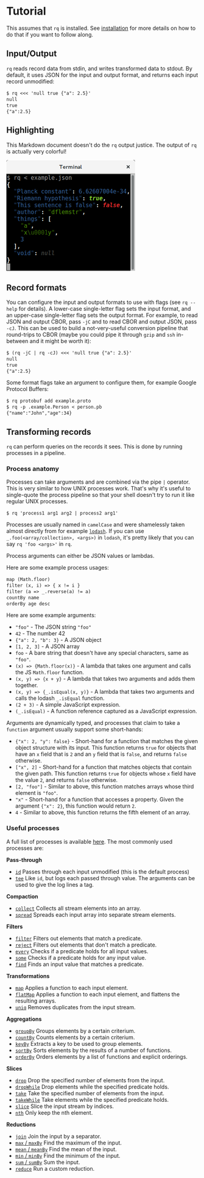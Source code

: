 # Tutorial

This assumes that `rq` is installed.  See
[installation](installation.md) for more details on how to do that if
you want to follow along.

## Input/Output

`rq` reads record data from stdin, and writes transformed data to
stdout.  By default, it uses JSON for the input and output format, and
returns each input record unmodified:

    $ rq <<< 'null true {"a": 2.5}'
    null
    true
    {"a":2.5}

## Highlighting

This Markdown document doesn't do the `rq` output justice.  The output
of `rq` is actually very colorful!

![highlighting](image/highlighting.png)

## Record formats

You can configure the input and output formats to use with flags (see
`rq --help` for details).  A lower-case single-letter flag sets the
input format, and an upper-case single-letter flag sets the output
format.  For example, to read JSON and output CBOR, pass `-jC` and to
read CBOR and output JSON, pass `-cJ`.  This can be used to build a
not-very-useful conversion pipeline that round-trips to CBOR (maybe
you could pipe it through `gzip` and `ssh` in-between and it might be
worth it):

    $ (rq -jC | rq -cJ) <<< 'null true {"a": 2.5}'
    null
    true
    {"a":2.5}

Some format flags take an argument to configure them, for example
Google Protocol Buffers:

    $ rq protobuf add example.proto
    $ rq -p .example.Person < person.pb
    {"name":"John","age":34}

## Transforming records

`rq` can perform queries on the records it sees.  This is done by
running processes in a pipeline.

### Process anatomy

Processes can take arguments and are combined via the pipe `|`
operator.  This is very similar to how UNIX processes work.  That's
why it's useful to single-quote the process pipeline so that your
shell doesn't try to run it like regular UNIX processes.

    $ rq 'process1 arg1 arg2 | process2 arg1'

Processes are usually named in `camelCase` and were shamelessly taken
almost directly from for example [`lodash`][lodash].  If you can use
`_.foo(<array/collection>, <args>)` in `lodash`, it's pretty likely
that you can say `rq 'foo <args>'` in `rq`.

Process arguments can either be JSON values or lambdas.

Here are some example process usages:

```
map (Math.floor)
filter (x, i) => { x != i }
filter (a => _.reverse(a) != a)
countBy name
orderBy age desc
```

Here are some example arguments:

  - `"foo"` - The JSON string `"foo"`
  - `42` - The number 42
  - `{"a": 2, "b": 3}` - A JSON object
  - `[1, 2, 3]` - A JSON array
  - `foo` - A bare string that doesn't have any special characters,
    same as `"foo"`.
  - `(x) => {Math.floor(x)}` - A lambda that takes one argument and
    calls the JS `Math.floor` function.
  - `(x, y) => {x + y}` - A lambda that takes two arguments and adds
    them together.
  - `(x, y) => {_.isEqual(x, y)}` - A lambda that takes two arguments
    and calls the lodash `_.isEqual` function.
  - `(2 + 3)` - A simple JavaScript expression.
  - `(_.isEqual)` - A function reference captured as a JavaScript
    expression.

Arguments are dynamically typed, and processes that claim to take a
`function` argument usually support some short-hands:

  - `{"x": 2, "y": false}` - Short-hand for a function that matches
    the given object structure with its input.  This function returns
    `true` for objects that have an `x` field that is `2` and an `y`
    field that is `false`, and returns `false` otherwise.
  - `["x", 2]` - Short-hand for a function that matches objects that
    contain the given path.  This function returns `true` for objects
    whose `x` field have the value `2`, and returns `false` otherwise.
  - `[2, "foo"]` - Similar to above, this function matches arrays
    whose third element is `"foo"`.
  - `"x"` - Short-hand for a function that accesses a property.  Given
    the argument `{"x": 2}`, this function would return `2`.
  - `4` - Similar to above, this function returns the fifth element of
    an array.

### Useful processes

A full list of processes is available
[here](http://dflemstr.github.io/rq/js/module-prelude.html).  The most
commonly used processes are:

**Pass-through**

  - [`id`](http://dflemstr.github.io/rq/js/module-prelude.html#.id)
    Passes through each input unmodified (this is the default process)
  - [`tee`](http://dflemstr.github.io/rq/js/module-prelude.html#.tee)
    Like `id`, but logs each passed through value.  The arguments can
    be used to give the log lines a tag.

**Compaction**

  - [`collect`](http://dflemstr.github.io/rq/js/module-prelude.html#.collect)
    Collects all stream elements into an array.
  - [`spread`](http://dflemstr.github.io/rq/js/module-prelude.html#.spread)
    Spreads each input array into separate stream elements.

**Filters**

  - [`filter`](http://dflemstr.github.io/rq/js/module-prelude.html#.filter)
    Filters out elements that match a predicate.
  - [`reject`](http://dflemstr.github.io/rq/js/module-prelude.html#.reject)
    Filters out elements that don't match a predicate.
  - [`every`](http://dflemstr.github.io/rq/js/module-prelude.html#.every)
    Checks if a predicate holds for all input values.
  - [`some`](http://dflemstr.github.io/rq/js/module-prelude.html#.some)
    Checks if a predicate holds for any input value.
  - [`find`](http://dflemstr.github.io/rq/js/module-prelude.html#.find)
    Finds an input value that matches a predicate.

**Transformations**

  - [`map`](http://dflemstr.github.io/rq/js/module-prelude.html#.map)
    Applies a function to each input element.
  - [`flatMap`](http://dflemstr.github.io/rq/js/module-prelude.html#.flatMap)
    Applies a function to each input element, and flattens the
    resulting arrays.
  - [`uniq`](http://dflemstr.github.io/rq/js/module-prelude.html#.uniq)
    Removes duplicates from the input stream.

**Aggregations**

  - [`groupBy`](http://dflemstr.github.io/rq/js/module-prelude.html#.groupBy)
    Groups elements by a certain criterium.
  - [`countBy`](http://dflemstr.github.io/rq/js/module-prelude.html#.countBy)
    Counts elements by a certain criterium.
  - [`keyBy`](http://dflemstr.github.io/rq/js/module-prelude.html#.keyBy)
    Extracts a key to be used to group elements.
  - [`sortBy`](http://dflemstr.github.io/rq/js/module-prelude.html#.sortBy)
    Sorts elements by the results of a number of functions.
  - [`orderBy`](http://dflemstr.github.io/rq/js/module-prelude.html#.orderBy)
    Orders elements by a list of functions and explicit orderings.

**Slices**

  - [`drop`](http://dflemstr.github.io/rq/js/module-prelude.html#.drop)
    Drop the specified number of elements from the input.
  - [`dropWhile`](http://dflemstr.github.io/rq/js/module-prelude.html#.dropWhile)
    Drop elements while the specified predicate holds.
  - [`take`](http://dflemstr.github.io/rq/js/module-prelude.html#.take)
    Take the specified number of elements from the input.
  - [`takeWhile`](http://dflemstr.github.io/rq/js/module-prelude.html#.takeWhile)
    Take elements while the specified predicate holds.
  - [`slice`](http://dflemstr.github.io/rq/js/module-prelude.html#.slice)
    Slice the input stream by indices.
  - [`nth`](http://dflemstr.github.io/rq/js/module-prelude.html#.nth)
    Only keep the nth element.

**Reductions**

  - [`join`](http://dflemstr.github.io/rq/js/module-prelude.html#.join)
    Join the input by a separator.
  - [`max` / `maxBy`](http://dflemstr.github.io/rq/js/module-prelude.html#.max)
    Find the maximum of the input.
  - [`mean` / `meanBy`](http://dflemstr.github.io/rq/js/module-prelude.html#.mean)
    Find the mean of the input.
  - [`min` / `minBy`](http://dflemstr.github.io/rq/js/module-prelude.html#.min)
    Find the minimum of the input.
  - [`sum` / `sumBy`](http://dflemstr.github.io/rq/js/module-prelude.html#.sum)
    Sum the input.
  - [`reduce`](http://dflemstr.github.io/rq/js/module-prelude.html#.reduce)
    Run a custom reduction.

[lodash]: https://lodash.com/
[jsonpath]: http://goessner.net/articles/JsonPath/
[jsonpointer]: https://tools.ietf.org/html/rfc6901
